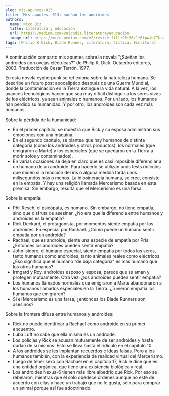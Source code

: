 ```yaml
---
slug: mis-apuntes-013
title: 'Mis apuntes. 013: sueñan los androides'
authors:
  name: Nico Diz
  title: Literatura y educación
  url: https://medium.com/@nicodiz.literaturayeducacion
  image_url: https://miro.medium.com/v2/resize:fill:96:96/1*6tpwihCIUayxiGBBN0ycdw.jpeg
tags: [Philip K Dick, Blade Runner, Literatura, Crítica, Escritura]
---
```


A continuación comparto mis apuntes sobre la novela “¿Sueñan los androides con ovejas eléctricas?” de Philip K. Dick. Octaedro editores, 2003. Traducción de Cesar Terrón, 1977.

En esta novela cypherpunk se reflexiona sobre la naturaleza humana. Se describe un futuro post apocalíptico después de una Guerra Mundial, donde la contaminación en la Tierra extingue la vida natural. A la vez, los avances tecnológicos hacen que sea muy difícil distinguir a los seres vivos de los eléctricos, ya sean animales o humanos. Por un lado, los humanos han perdido su humanidad. Y por otro, los androides son cada vez más humanos.

Sobre la pérdida de la humanidad:

- En el primer capítulo, se muestra que Rick y su esposa administran sus emociones con una máquina.
- En el segundo capítulo, se plantea que hay humanos de distinta categoría (como los androides y otros productos): los normales (que emigraron a Marte) y los especiales (que se quedaron en la Tierra a morir solos y contaminados).
- En varias ocasiones se deja en claro que es casi imposible diferenciar a un humano de un androide. Para hacerlo se utilizan unos tests ridículos que miden si la reacción del iris o alguna médula tarda unos milisegundos más o menos. La idiosincracia humana, se cree, consiste en la empatía. Y hay una religión llamada Mercerismo basada en esta premisa. Sin embargo, resulta que el Mercerismo es una farsa.

Sobre la empatía:

- Phil Resch, el psicópata, es humano. Sin embargo, no tiene empatía, sino que disfruta de asesinar. ¿No era que la diferencia entre humanos y androides es la empatía?
- Rick Deckard, el protagonista, por momentos siente empatía por los androides. En especial por Rachael. ¿Cómo puede un humano sentir empatía por un androide?
- Rachael, que es androide, siente una especie de empatía por Pris. ¿Entonces los androides pueden sentir empatía?
- John isidore, el humano especial, siente empatía por todos los seres, tanto humanos como androides, tanto animales reales como eléctricos. ¿Eso significa que el humano “de baja categoría” es más humano que los otros humanos?
- Irmgard y Roy, androides esposo y esposa, parece que se aman y protegen mutuamente. Otra vez: ¿los androides pueden sentir empatía?
- Los humanos llamados normales que emigraron a Marte abandonaron a los humanos llamados especiales en la Tierra. ¿Tuvieron empatía los humanos que emigraron?
- Si el Mercerismo es una farsa, ¿entonces los Blade Runners son asesinos?

Sobre la frontera difusa entre humanos y androides:

- Rick no puede identificar a Rachael como androide en su primer encuentro.
- Luba Luft no sabe que ella misma es un androide.
- Los policías y Rick se acusan mutuamente de ser androides y hasta dudan de sí mismos. Esto se lleva hasta el ridículo en el capítulo 10.
- A los androides se les implantan recuerdos e ideas falsas. Pero a los humanos también, con la experiencia de realidad virtual del Mercerismo.
- Luego de tener sexo con Rachael en el capítulo 17, Rick le dice que es una entidad orgánica, que tiene una existencia biológica y real.
- Los androides Nexus-6 tienen más libre albedrío que Rick. Por eso se rebelaron, mientras que él sólo obedece órdenes aunque no esté de acuerdo con ellas y hace un trabajo que no le gusta, sólo para comprar un animal porque así fue adoctrinado.
